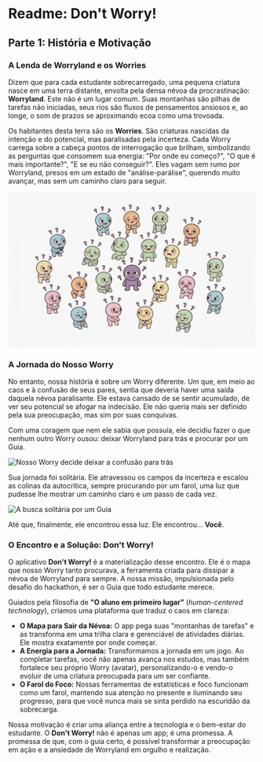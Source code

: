 # Readme: Don't Worry!

## Parte 1: História e Motivação

### A Lenda de Worryland e os Worries

Dizem que para cada estudante sobrecarregado, uma pequena criatura nasce em uma terra distante, envolta pela densa névoa da procrastinação: **Worryland**. Este não é um lugar comum. Suas montanhas são pilhas de tarefas não iniciadas, seus rios são fluxos de pensamentos ansiosos e, ao longe, o som de prazos se aproximando ecoa como uma trovoada.

Os habitantes desta terra são os **Worries**. São criaturas nascidas da intenção e do potencial, mas paralisadas pela incerteza. Cada Worry carrega sobre a cabeça pontos de interrogação que brilham, simbolizando as perguntas que consomem sua energia: "Por onde eu começo?", "O que é mais importante?", "E se eu não conseguir?". Eles vagam sem rumo por Worryland, presos em um estado de "análise-parálise", querendo muito avançar, mas sem um caminho claro para seguir.

![A multidão de Worries perdidos em Worryland](worryland.png)

### A Jornada do Nosso Worry

No entanto, nossa história é sobre um Worry diferente. Um que, em meio ao caos e à confusão de seus pares, sentia que deveria haver uma saída daquela névoa paralisante. Ele estava cansado de se sentir acumulado, de ver seu potencial se afogar na indecisão. Ele não queria mais ser definido pela sua preocupação, mas sim por suas conquivas.

Com uma coragem que nem ele sabia que possuía, ele decidiu fazer o que nenhum outro Worry ousou: deixar Worryland para trás e procurar por um Guia.

![Nosso Worry decide deixar a confusão para trás](https://storage.googleapis.com/rest-proxy-prod-tools-us-central1-3/projects/630983334237/files/image_14ee58.png)

Sua jornada foi solitária. Ele atravessou os campos da incerteza e escalou as colinas da autocrítica, sempre procurando por um farol, uma luz que pudesse lhe mostrar um caminho claro e um passo de cada vez.

![A busca solitária por um Guia](https://storage.googleapis.com/rest-proxy-prod-tools-us-central1-3/projects/630983334237/files/image_14ee74.png)

Até que, finalmente, ele encontrou essa luz. Ele encontrou... **Você**.

### O Encontro e a Solução: Don't Worry!

O aplicativo **Don't Worry!** é a materialização desse encontro. Ele é o mapa que nosso Worry tanto procurava, a ferramenta criada para dissipar a névoa de Worryland para sempre. A nossa missão, impulsionada pelo desafio do hackathon, é ser o Guia que todo estudante merece.

Guiados pela filosofia de **"O aluno em primeiro lugar"** (*human-centered technology*), criamos uma plataforma que traduz o caos em clareza:

* **O Mapa para Sair da Névoa:** O app pega suas "montanhas de tarefas" e as transforma em uma trilha clara e gerenciável de atividades diárias. Ele mostra exatamente por onde começar.
* **A Energia para a Jornada:** Transformamos a jornada em um jogo. Ao completar tarefas, você não apenas avança nos estudos, mas também fortalece seu próprio Worry (avatar), personalizando-o e vendo-o evoluir de uma criatura preocupada para um ser confiante.
* **O Farol do Foco:** Nossas ferramentas de estatísticas e foco funcionam como um farol, mantendo sua atenção no presente e iluminando seu progresso, para que você nunca mais se sinta perdido na escuridão da sobrecarga.

Nossa motivação é criar uma aliança entre a tecnologia e o bem-estar do estudante. O **Don't Worry!** não é apenas um app; é uma promessa. A promessa de que, com o guia certo, é possível transformar a preocupação em ação e a ansiedade de Worryland em orgulho e realização.
